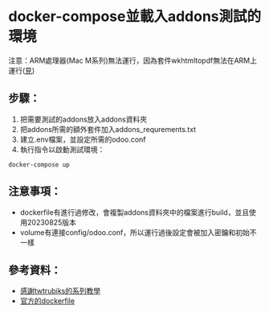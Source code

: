 # docker-compose並載入addons測試的環境

注意：ARM處理器(Mac M系列)無法運行，因為套件wkhtmltopdf無法在ARM上運行([見](https://github.com/wkhtmltopdf/packaging/issues/98))

## 步驟：

1. 把需要測試的addons放入addons資料夾
2. 把addons所需的額外套件加入addons_requrements.txt
3. 建立.env檔案，並設定所需的odoo.conf
4. 執行指令以啟動測試環境：

```shell
docker-compose up
```

## 注意事項：

- dockerfile有進行過修改，會複製addons資料夾中的檔案進行build，並且使用20230825版本
- volume有連接config/odoo.conf，所以運行過後設定會被加入密鑰和初始不一樣

## 參考資料：

- [感謝twtrubiks的系列教學](https://github.com/twtrubiks/odoo-docker-tutorial)
- [官方的dockerfile](https://github.com/odoo/docker)